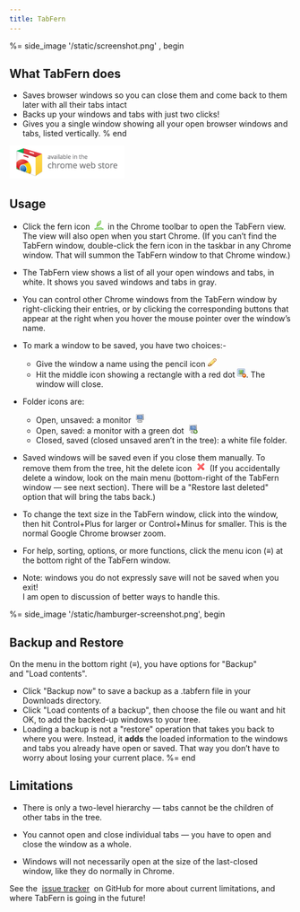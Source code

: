 ```yaml
---
title: TabFern
---
```


%= side_image '/static/screenshot.png' , begin
## What TabFern does
- Saves browser windows so you can close them and come back to them later
  with all their tabs intact
- Backs up your windows and tabs with just two clicks!
- Gives you a single window showing all your open browser windows and tabs,
  listed vertically.
% end

<!-- TODO center -->

![Chrome Web Store badge](/static/ChromeWebStore_Badge_v2_206x58.png)

## Usage


- Click the fern icon&nbsp;&nbsp;<img src="/static/fern16icon.png">&nbsp;&nbsp;in the Chrome toolbar to open the TabFern view.  The view will also open when you start Chrome. (If you can’t find the TabFern window,
    double-click the fern icon in the taskbar in any Chrome window. That will summon the TabFern window to that Chrome window.)

- The TabFern view shows a list of all your open windows and tabs, in white. It shows you saved windows and tabs in gray.

- You can control other Chrome windows from the TabFern window by right-clicking their entries, or by clicking the corresponding buttons that appear at the right when you hover the mouse pointer over the window’s name.

- To mark a window to be saved, you have two choices:-
  - Give the window a name using the pencil icon&nbsp;<img src="/static/pencil.png">
  - Hit the middle icon showing a rectangle with a red dot <img src="/static/picture_delete.png">. The window will close.

- Folder icons are:
  - Open, unsaved: a monitor&nbsp;&nbsp;<img src="/static/monitor.png"><br>
  - Open, saved: a monitor with a green dot&nbsp;&nbsp;<img src="/static/monitor_add.png">
  - Closed, saved (closed unsaved aren’t in the tree): a white file folder.

- Saved windows will be saved even if you close them manually. To remove them from the tree, hit the delete icon&nbsp;&nbsp;<img src="/static/cross.png">&nbsp;&nbsp;(If you accidentally delete a window, look on the
main menu (bottom-right of the TabFern window — see next section). There will be a "Restore last deleted" option that will bring the tabs back.)

- To change the text size in the TabFern window, click into the window, then hit Control+Plus for larger or Control+Minus for smaller. This is the normal Google Chrome browser zoom.

- For help, sorting, options, or more functions, click the menu icon (<strong>≡</strong>) at the bottom right of the TabFern window.

- Note: windows you do not expressly save will not be saved when you exit!<br>I am open to discussion of better ways to handle this.

%= side_image '/static/hamburger-screenshot.png', begin
## Backup and Restore
On the menu in the bottom right (**≡**), you have options for "Backup"
and&nbsp;"Load contents".

- Click "Backup now" to save a backup as a .tabfern file in your Downloads directory.
- Click "Load contents of a backup", then choose the file ou want and hit OK, to add the backed-up windows to your tree.
- Loading a backup is not a "restore" operation that takes you back to where you were. Instead, it **adds** the loaded information to the windows and tabs you already have open or saved. That way you don’t have to worry about losing your current place.
%= end

## Limitations

- There is only a two-level hierarchy — tabs cannot be the children&nbsp;of other tabs in the tree.

- You cannot open and close individual tabs — you have to open and close the window as a whole.

- Windows will not necessarily open at the size of the last-closed window,&nbsp;like they do normally in Chrome.

See the&nbsp;&nbsp;<a href="https://github.com/cxw42/TabFern/issues">issue tracker</a>&nbsp; on GitHub for&nbsp;more about current limitations, and where TabFern is going in the future!
